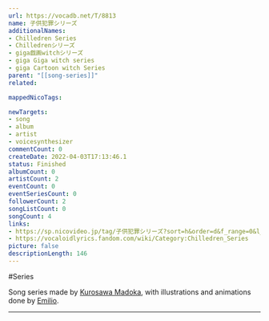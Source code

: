 ```yaml
---
url: https://vocadb.net/T/8813
name: 子供犯罪シリーズ
additionalNames: 
- Chilledren Series
- Chilledrenシリーズ
- giga戯画witchシリーズ
- giga Giga witch series
- giga Cartoon witch Series
parent: "[[song-series]]"
related:

mappedNicoTags:

newTargets:
- song
- album
- artist
- voicesynthesizer
commentCount: 0
createDate: 2022-04-03T17:13:46.1
status: Finished
albumCount: 0
artistCount: 2
eventCount: 0
eventSeriesCount: 0
followerCount: 2
songListCount: 0
songCount: 4
links: 
- https://sp.nicovideo.jp/tag/子供犯罪シリーズ?sort=h&order=d&f_range=0&l_range=0&genre=
- https://vocaloidlyrics.fandom.com/wiki/Category:Chilledren_Series
picture: false
descriptionLength: 146
---
```


#Series

Song series made by [Kurosawa Madoka](https://vocadb.net/Ar/5557), with illustrations and animations done by [Emilio](https://vocadb.net/Ar/2613).

---

